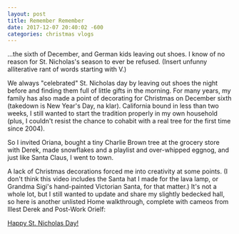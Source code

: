 ```yaml
---
layout: post
title: Remember Remember
date: 2017-12-07 20:40:02 -600
categories: christmas vlogs
---
```

...the sixth of December, and German kids leaving out shoes. I know of no reason
for St. Nicholas's season to ever be refused. (Insert unfunny alliterative rant
of words starting with V.)

We always "celebrated" St. Nicholas day by leaving out shoes the night before
and finding them full of little gifts in the morning. For many years, my family
has also made a point of decorating for Christmas on  December sixth (takedown
is New Year's Day, na klar). California bound in less than two weeks, I still
wanted to start the tradition properly in my own household (plus, I couldn't
resist the chance to cohabit with a real tree for the first time since 2004).

So I invited Oriana, bought a tiny Charlie Brown tree at the grocery store with
Derek, made snowflakes and a playlist and over-whipped eggnog, and just like
Santa Claus, I went to town.

A lack of Christmas decorations forced me into creativity at some points. (I
don't think this video includes the Santa hat I made for the lava lamp, or
Grandma Sigi's hand-painted Victorian Santa, for that matter.) It's not a whole
lot, but I still wanted to update and share my slightly bedecked hall, so here
is another unlisted Home walkthrough, complete with cameos from Illest Derek and
Post-Work Orielf:

[Happy St. Nicholas Day!](https://youtu.be/51sGmiNUMxQ)
